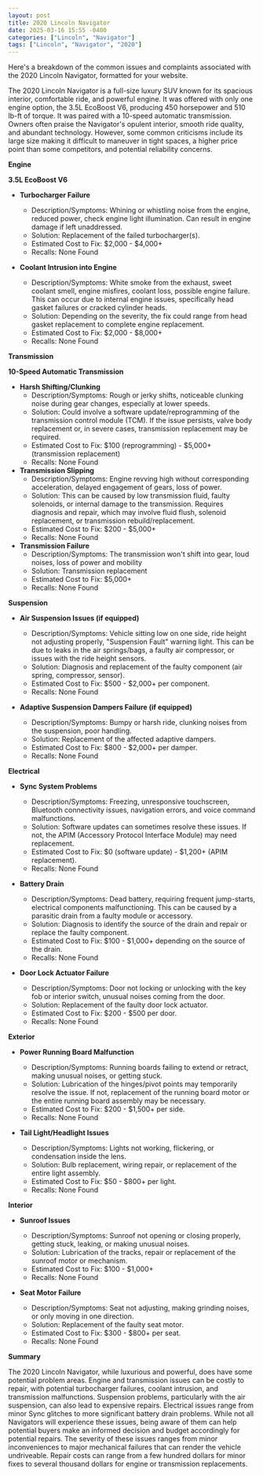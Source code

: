 ```yaml
---
layout: post
title: 2020 Lincoln Navigator
date: 2025-03-16 15:55 -0400
categories: ["Lincoln", "Navigator"]
tags: ["Lincoln", "Navigator", "2020"]
---
```

Here's a breakdown of the common issues and complaints associated with the 2020 Lincoln Navigator, formatted for your website.

The 2020 Lincoln Navigator is a full-size luxury SUV known for its spacious interior, comfortable ride, and powerful engine. It was offered with only one engine option, the 3.5L EcoBoost V6, producing 450 horsepower and 510 lb-ft of torque. It was paired with a 10-speed automatic transmission. Owners often praise the Navigator's opulent interior, smooth ride quality, and abundant technology. However, some common criticisms include its large size making it difficult to maneuver in tight spaces, a higher price point than some competitors, and potential reliability concerns.

**Engine**

**3.5L EcoBoost V6**
*   **Turbocharger Failure**
    *   Description/Symptoms: Whining or whistling noise from the engine, reduced power, check engine light illumination. Can result in engine damage if left unaddressed.
    *   Solution: Replacement of the failed turbocharger(s).
    *   Estimated Cost to Fix: $2,000 - $4,000+
    *   Recalls: None Found

*   **Coolant Intrusion into Engine**
    *   Description/Symptoms: White smoke from the exhaust, sweet coolant smell, engine misfires, coolant loss, possible engine failure. This can occur due to internal engine issues, specifically head gasket failures or cracked cylinder heads.
    *   Solution: Depending on the severity, the fix could range from head gasket replacement to complete engine replacement.
    *   Estimated Cost to Fix: $2,000 - $8,000+
    *   Recalls: None Found

**Transmission**

**10-Speed Automatic Transmission**
*   **Harsh Shifting/Clunking**
    *   Description/Symptoms: Rough or jerky shifts, noticeable clunking noise during gear changes, especially at lower speeds.
    *   Solution: Could involve a software update/reprogramming of the transmission control module (TCM). If the issue persists, valve body replacement or, in severe cases, transmission replacement may be required.
    *   Estimated Cost to Fix: $100 (reprogramming) - $5,000+ (transmission replacement)
    *   Recalls: None Found
*   **Transmission Slipping**
    *   Description/Symptoms: Engine revving high without corresponding acceleration, delayed engagement of gears, loss of power.
    *   Solution: This can be caused by low transmission fluid, faulty solenoids, or internal damage to the transmission. Requires diagnosis and repair, which may involve fluid flush, solenoid replacement, or transmission rebuild/replacement.
    *   Estimated Cost to Fix: $200 - $5,000+
    *   Recalls: None Found
*   **Transmission Failure**
    *   Description/Symptoms: The transmission won't shift into gear, loud noises, loss of power and mobility
    *   Solution: Transmission replacement
    *   Estimated Cost to Fix: $5,000+
    *   Recalls: None Found

**Suspension**

*   **Air Suspension Issues (if equipped)**
    *   Description/Symptoms: Vehicle sitting low on one side, ride height not adjusting properly, "Suspension Fault" warning light. This can be due to leaks in the air springs/bags, a faulty air compressor, or issues with the ride height sensors.
    *   Solution: Diagnosis and replacement of the faulty component (air spring, compressor, sensor).
    *   Estimated Cost to Fix: $500 - $2,000+ per component.
    *   Recalls: None Found

*   **Adaptive Suspension Dampers Failure (if equipped)**
    *   Description/Symptoms: Bumpy or harsh ride, clunking noises from the suspension, poor handling.
    *   Solution: Replacement of the affected adaptive dampers.
    *   Estimated Cost to Fix: $800 - $2,000+ per damper.
    *   Recalls: None Found

**Electrical**

*   **Sync System Problems**
    *   Description/Symptoms: Freezing, unresponsive touchscreen, Bluetooth connectivity issues, navigation errors, and voice command malfunctions.
    *   Solution: Software updates can sometimes resolve these issues. If not, the APIM (Accessory Protocol Interface Module) may need replacement.
    *   Estimated Cost to Fix: $0 (software update) - $1,200+ (APIM replacement).
    *   Recalls: None Found

*   **Battery Drain**
    *   Description/Symptoms: Dead battery, requiring frequent jump-starts, electrical components malfunctioning. This can be caused by a parasitic drain from a faulty module or accessory.
    *   Solution: Diagnosis to identify the source of the drain and repair or replace the faulty component.
    *   Estimated Cost to Fix: $100 - $1,000+ depending on the source of the drain.
    *   Recalls: None Found

*   **Door Lock Actuator Failure**
    *   Description/Symptoms: Door not locking or unlocking with the key fob or interior switch, unusual noises coming from the door.
    *   Solution: Replacement of the faulty door lock actuator.
    *   Estimated Cost to Fix: $200 - $500 per door.
    *   Recalls: None Found

**Exterior**

*   **Power Running Board Malfunction**
    *   Description/Symptoms: Running boards failing to extend or retract, making unusual noises, or getting stuck.
    *   Solution: Lubrication of the hinges/pivot points may temporarily resolve the issue. If not, replacement of the running board motor or the entire running board assembly may be necessary.
    *   Estimated Cost to Fix: $200 - $1,500+ per side.
    *   Recalls: None Found

*   **Tail Light/Headlight Issues**
    *   Description/Symptoms: Lights not working, flickering, or condensation inside the lens.
    *   Solution: Bulb replacement, wiring repair, or replacement of the entire light assembly.
    *   Estimated Cost to Fix: $50 - $800+ per light.
    *   Recalls: None Found

**Interior**

*   **Sunroof Issues**
    *   Description/Symptoms: Sunroof not opening or closing properly, getting stuck, leaking, or making unusual noises.
    *   Solution: Lubrication of the tracks, repair or replacement of the sunroof motor or mechanism.
    *   Estimated Cost to Fix: $100 - $1,000+
    *   Recalls: None Found

*   **Seat Motor Failure**
    *   Description/Symptoms: Seat not adjusting, making grinding noises, or only moving in one direction.
    *   Solution: Replacement of the faulty seat motor.
    *   Estimated Cost to Fix: $300 - $800+ per seat.
    *   Recalls: None Found

**Summary**

The 2020 Lincoln Navigator, while luxurious and powerful, does have some potential problem areas. Engine and transmission issues can be costly to repair, with potential turbocharger failures, coolant intrusion, and transmission malfunctions. Suspension problems, particularly with the air suspension, can also lead to expensive repairs. Electrical issues range from minor Sync glitches to more significant battery drain problems. While not all Navigators will experience these issues, being aware of them can help potential buyers make an informed decision and budget accordingly for potential repairs. The severity of these issues ranges from minor inconveniences to major mechanical failures that can render the vehicle undriveable. Repair costs can range from a few hundred dollars for minor fixes to several thousand dollars for engine or transmission replacements.

